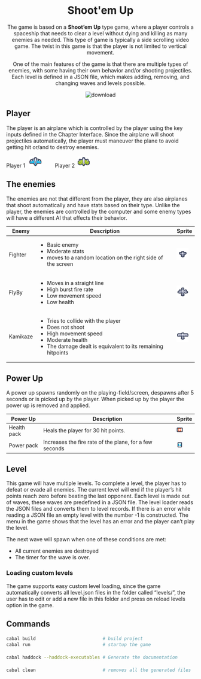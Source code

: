 <!-- markdownlint-configure-file {
  "MD013": {
    "code_blocks": false,
    "tables": false
  },
  "MD033": false,
  "MD041": false
} -->

<div align="center">

# Shoot'em Up

The game is based on a **Shoot’em Up** type game, where a player controls a spaceship that needs to clear a level without dying and killing as many enemies as needed. This type of game is typically a side scrolling video game. The twist in this game is that the player is not limited to vertical movement.

One of the main features of the game is that there are multiple types of enemies, with some having their own behavior and/or shooting projectiles. Each level is  defined in a JSON file, which makes adding, removing, and changing waves and levels possible.

![download](https://user-images.githubusercontent.com/40497575/215898919-ad4e6a21-894c-41da-b477-990cc81bc4da.gif)

</div>

## Player
The player is an airplane which is controlled by the player using the key inputs defined in the Chapter Interface. Since the airplane will shoot projectiles automatically, the player must maneuver the plane to avoid getting hit or/and to destroy enemies.

Player 1 &nbsp; ![Player 1](./assets/ships/player_1.bmp)&nbsp;&nbsp;&nbsp;&nbsp;&nbsp;&nbsp;&nbsp;&nbsp;
Player 2 &nbsp;![Player 2](./assets/ships/player_2.bmp)

## The enemies
The enemies are not that different from the player, they are also airplanes that shoot automatically and have stats based on their type. Unlike the player, the enemies are controlled by the computer and some enemy types will have a different AI that effects their behavior.

| Enemy                 | Description                                  | Sprite                     |
| --------------------- | -------------------------------------------- | -------------------------- |
| Fighter                 | <ul><li>Basic enemy</li><li>Moderate stats</li><li>moves to a random location on the right side of the screen</li></ul> | ![Fighter](./assets/ships/fighter.bmp) |
| FlyBy               | <ul><li>Moves in a straight line</li><li>High burst fire rate</li><li>Low movement speed</li><li>Low health</li></ul>| ![FlyBy](./assets/ships/flyby.bmp) | 
| Kamikaze               | <ul><li>Tries to collide with the player</li><li>Does not shoot</li><li>High movement speed</li><li>Moderate health</li><li>The damage dealt is equivalent to its remaining hitpoints</li></ul>| ![Kamikaze](./assets/ships/kamikaze.bmp) | 
 
## Power Up
A power up spawns randomly on the playing-field/screen, despawns after 5 seconds or is picked up by the player. When picked up by the player the power up is removed and applied.

| Power Up                 | Description                                  | Sprite                     |
| --------------------- | -------------------------------------------- | -------------------------- |
| Health pack               | Heals the player for 30 hit points. | ![Health pack](./assets/items/health-pack_1.bmp) | 
| Power pack               | Increases the fire rate of the plane, for a few seconds | ![Power pack](./assets/items/power-pack_1.bmp) | 

## Level
This game will have multiple levels. To complete a level, the player has to defeat or evade all enemies. The current level will end if the player’s hit points reach zero before beating the last opponent.
Each level is made out of waves, these waves are predefined in a JSON file. The level loader reads the JSON files and converts them to level records. If there is an error while reading a JSON file an empty level with the number -1 is constructed. The menu in the game shows that the level has an error and the player can’t play the level.

The next wave will spawn when one of these conditions are met:	
- All current enemies are destroyed
- The timer for the wave is over.

### Loading custom levels
The game supports easy custom level loading, since the game automatically converts all level.json files in the folder called “levels/”, the user has to edit or add a new file in this folder and press on reload levels option in the game.

## Commands
```sh
cabal build                         # build project
cabal run                           # startup the game

cabal haddock --haddock-executables # Generate the documentation

cabal clean                         # removes all the generated files
```
